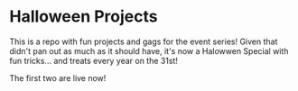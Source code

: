 # Halloween Projects
This is a repo with fun projects and gags for the event series! Given that didn't pan out as much as it should have, it's now a Halowwen Special with fun tricks... and treats every year on the 31st!

The first two are live now!
